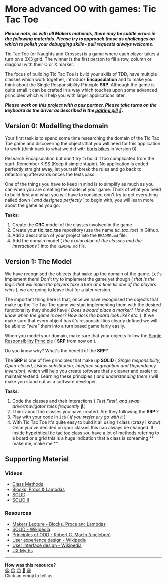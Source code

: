 # More advanced OO with games: Tic Tac Toe

***Please note, as with all Makers materials, there may be subtle errors in the following materials.  Please try to approach those as challenges on which to polish your debugging skills - pull requests always welcome.***

Tic Tac Toe (or Naughts and Crosses) is a game where each player takes a turn on a 3X3 grid. The winner is the first person to fill a row, column or diagonal with their O or X marker.

The focus of building Tic Tac Toe is build your skills of TDD, have multiple classes which work together, introduce **Encapsulation** and to make you think about the Single Responsibility Principle **SRP**. Although the game is quite small it can be crafted in a way which touches upon some advanced principles which will help you with larger applications later.

***Please work on this project with a pair partner. Please take turns on the keyboard as the driver as described in the [pairing pill](pills/pairing.md) :pill:.***


## Version 0: Modelling the domain

Your first task is to spend some time researching the domain of the Tic Tac Toe game and discovering the objects that you will need for this application to work (think back to what we did with [boris bikes](/boris_bikes.md) in Version 0).

Research Encapsulation but don't try to build it too complicated from the start. Remember KISS (Keep it simple stupid). No application is coded perfectly straight away, let yourself break the rules and go back to refactoring afterwards onces the tests pass.

One of the things you have to keep in mind is to simplify as much as you can when you are creating the model of your game. Think of what you need to build first and what you will have to consider, don't try to get everything nailed down ( _and designed perfectly_ ) to begin with, you will learn more about the game as you go.

**Tasks**:

1. Create the **CRC** model of the classes involved in the game.
2. Create your **tic_tac_toe** repository (use the name _tic_tac_toe_) in Github.
3. Add a description of your project into the `README.md` file.
4. Add the domain model ( _the explanation of the classes and the interactions_ ) into the `README.md` file.

## Version 1: The Model


We have recognised the objects that make up the domain of the game. Let's implement them! Don't try to implement the game yet though ( _that is the logic that will make the players take a turn at a time till one of the players wins_ ), we are going to leave that for a later version.

The important thing here is that, once we have recognised the objects that make up the Tic Tac Toe game we start implementing them with the desired functionality they should have ( _Does a board place a marker? How do we know when the game is over? How does the board look like? etc._ ). If we make sure that every object has it's responsibilities clearly defined we will be able to _"wire"_ them into a turn based game fairly easily.

When you model your domain, make sure that your objects follow the [Single Responsibility Principle](https://en.wikipedia.org/wiki/Single_responsibility_principle) ( **SRP** from now on ).

Do you know why? What's the benefit of the **SRP**?

The **SRP** is one of five principles that make up **SOLID** ( _Single responsibility, Open-closed, Liskov substitution, Interface segregation and Dependency inversion_), which will help you create software that's cleaner and easier to maintain/extend. Learning these principles ( _and understanding them_ ) will make you stand out as a software developer.

**Tasks**:

1. Code the classes and their interactions ( _Test First!, and swap driver/navigator roles frequently :twisted_rightwards_arrows:._)
2. Think about the classes you have created. Are they following the **SRP** ?
3. Play with your code in `irb` ( _if you prefer `pry` go with it_ )
4. With Tic Tac Toe it's quite easy to build it all using 1 class (crazy I know). Once you've decided on your classes this can always be changed. If inside hypethtical tic tac toe class you have a lot of methods refering to a board or a grid this is a huge indication that a class is screaming ** make me, make me **.

## Supporting Material

### Videos

- [Class Methods](https://www.youtube.com/watch?v=_I6ft00Ep9c)
- [Blocks, Procs &amp; Lambdas](https://www.youtube.com/watch?v=2HTR4oOZ9iM)
- [SOLID](https://www.youtube.com/watch?v=dBMcKzlfgSk)
- [SOLID II](https://www.youtube.com/watch?v=x-bX66IzcWM)

### Resources

- [Makers Lecture - Blocks, Procs and Lambdas](https://www.youtube.com/watch?v=2HTR4oOZ9iM)
- [SOLID - Wikipedia](https://en.wikipedia.org/wiki/Solid_(object-oriented_design))
- [Principles of OOD - Robert C. Martin (unclebob)](http://www.butunclebob.com/ArticleS.UncleBob.PrinciplesOfOod)
- [User experience design - Wikipedia](https://en.wikipedia.org/wiki/User_experience_design)
- [User interface design - Wikipedia](https://en.wikipedia.org/wiki/User_interface_design)
- [UX Myths](http://uxmyths.com)

<!-- BEGIN GENERATED SECTION DO NOT EDIT -->

---

**How was this resource?**  
[😫](https://airtable.com/shrUJ3t7KLMqVRFKR?prefill_Repository=course&prefill_File=challenges/tic_tac_toe.md&prefill_Sentiment=😫) [😕](https://airtable.com/shrUJ3t7KLMqVRFKR?prefill_Repository=course&prefill_File=challenges/tic_tac_toe.md&prefill_Sentiment=😕) [😐](https://airtable.com/shrUJ3t7KLMqVRFKR?prefill_Repository=course&prefill_File=challenges/tic_tac_toe.md&prefill_Sentiment=😐) [🙂](https://airtable.com/shrUJ3t7KLMqVRFKR?prefill_Repository=course&prefill_File=challenges/tic_tac_toe.md&prefill_Sentiment=🙂) [😀](https://airtable.com/shrUJ3t7KLMqVRFKR?prefill_Repository=course&prefill_File=challenges/tic_tac_toe.md&prefill_Sentiment=😀)  
Click an emoji to tell us.

<!-- END GENERATED SECTION DO NOT EDIT -->
